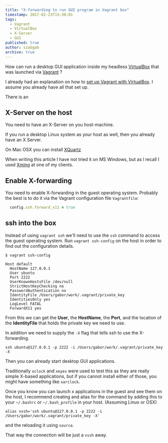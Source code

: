 ```yaml
---
title: "X-forwarding to run GUI program in Vagrant box"
timestamp: 2017-02-23T15:30:01
tags:
  - Vagrant
  - VirtualBox
  - X-Server
  - GUI
published: true
author: szabgab
archive: true
---
```



How can run a desktop GUI application inside my headless [VirtualBox](https://www.virtualbox.org/) that was launched via
[Vagrant](https://www.vagrantup.com/) ?

I already had an explanation on how to [set up Vagrant with VirtualBox](/setting-up-vagrant).
I assume you already have all that set up.


There is an

## X-Server on the host

You need to have an X-Server on you host-machine.

If you run a desktop Linux system as your host as  well, then you already have an X Server.

On Mac OSX you can install [XQuartz](https://www.xquartz.org/)

When writing this article I have not tried it on MS Windows, but as I recall I used
[Xming](https://freedesktop.org/wiki/Xming/) at one of my clients.

## Enable X-forwarding

You need to enable X-forwarding in the guest operating system. Probably the best is to
do it via the Vagrant configuration file `Vagrantfile`:

```ruby
  config.ssh.forward_x11 = true
```

## ssh into the box

Instead of using `vagrant ssh` we'll need to use the `ssh` command to access the
guest operating system.  Run `vagrant ssh-config` on the host in order to find out the
configuration details.

```
$ vagrant ssh-config

Host default
  HostName 127.0.0.1
  User ubuntu
  Port 2222
  UserKnownHostsFile /dev/null
  StrictHostKeyChecking no
  PasswordAuthentication no
  IdentityFile /Users/gabor/work/.vagrant/private_key
  IdentitiesOnly yes
  LogLevel FATAL
  ForwardX11 yes
```

From this we can get the <b>User</b>, the <b>HostName</b>, the <b>Port</b>, and the location of the <b>IdentityFile</b>
that holds the private key we need to use.

In addition we need to supply the `-X` flag that tells ssh to use the X-forwarding.

```
ssh ubuntu@127.0.0.1 -p 2222 -i /Users/gabor/work/.vagrant/private_key -X
```

Then you can already start desktop GUI applications.


Traditionally `xclock` and `xeyes` were used to test this as they are really simple X-based
applications, but if you cannot install either of those, you might have something like `xarclock`.

Once you know you can launch x applications in the guest and see them on the host, I recommend creating
and alias for the command by adding this to your `~/.bashrc` or `~/.bash_profile` in your
host. (Assuming Linux or OSX)

```
alias vssh='ssh ubuntu@127.0.0.1 -p 2222 -i /Users/gabor/work/.vagrant/private_key -X'
```

and the reloading it using `source`.

That way the connection will be just a `vssh` away.

